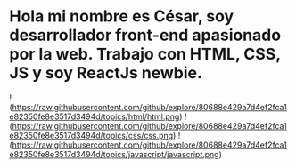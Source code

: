 # Hola mi nombre es César, soy desarrollador front-end apasionado por la web. Trabajo con HTML, CSS, JS y soy ReactJs newbie.

!(https://raw.githubusercontent.com/github/explore/80688e429a7d4ef2fca1e82350fe8e3517d3494d/topics/html/html.png)
!(https://raw.githubusercontent.com/github/explore/80688e429a7d4ef2fca1e82350fe8e3517d3494d/topics/css/css.png)
!(https://raw.githubusercontent.com/github/explore/80688e429a7d4ef2fca1e82350fe8e3517d3494d/topics/javascript/javascript.png)
